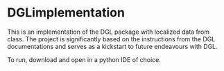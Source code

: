 # DGLimplementation

This is an implementation of the DGL package with localized data from class. 
The project is significantly based on the instructions from the DGL documentations 
and serves as a kickstart to future endeavours with DGL.

To run, download and open in a python IDE of choice. 
